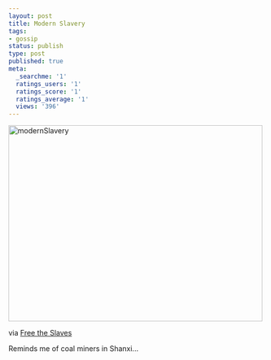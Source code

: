```yaml
---
layout: post
title: Modern Slavery
tags:
- gossip
status: publish
type: post
published: true
meta:
  _searchme: '1'
  ratings_users: '1'
  ratings_score: '1'
  ratings_average: '1'
  views: '396'
---
```

<a href="http://azaleasays.com/wp-content/uploads/2010/07/modernslavery.png" target="_self"><img class="aligncenter size-medium wp-image-927" title="modernSlavery" src="http://azaleasays.com/wp-content/uploads/2010/07/modernslavery.png?w=499" alt="modernSlavery" width="499" height="386" /></a>

via <a href="http://www.freetheslaves.net/" target="_blank">Free the Slaves</a>

Reminds me of coal miners in Shanxi...
